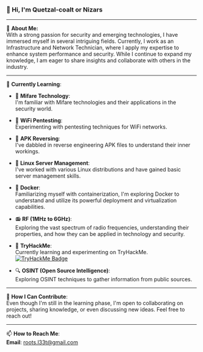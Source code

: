 ### 👋 Hi, I'm Quetzal-coalt or Nizars

---

🔭 **About Me:**  
With a strong passion for security and emerging technologies, I have immersed myself in several intriguing fields. Currently, I work as an Infrastructure and Network Technician, where I apply my expertise to enhance system performance and security. While I continue to expand my knowledge, I am eager to share insights and collaborate with others in the industry.

---

🌱 **Currently Learning**:

- 🔐 **Mifare Technology**:  
  I'm familiar with Mifare technologies and their applications in the security world.

- 📡 **WiFi Pentesting**:  
  Experimenting with pentesting techniques for WiFi networks.

- 📱 **APK Reversing**:  
  I've dabbled in reverse engineering APK files to understand their inner workings.

- 🐧 **Linux Server Management**:  
  I've worked with various Linux distributions and have gained basic server management skills.

- 🐳 **Docker**:  
  Familiarizing myself with containerization, I'm exploring Docker to understand and utilize its powerful deployment and virtualization capabilities.

- 📻 **RF (1MHz to 6GHz)**:  
  Exploring the vast spectrum of radio frequencies, understanding their properties, and how they can be applied in technology and security.

- 🎯 **TryHackMe**:  
  Currently learning and experimenting on TryHackMe.  
  [![TryHackMe Badge](https://tryhackme-badges.s3.amazonaws.com/Nizars.png)](https://tryhackme.com/p/Nizars)


- 🔍 **OSINT (Open Source Intelligence)**:  
  Exploring OSINT techniques to gather information from public sources.

---

🤔 **How I Can Contribute**:  
Even though I'm still in the learning phase, I'm open to collaborating on projects, sharing knowledge, or even discussing new ideas. Feel free to reach out!

---

📫 **How to Reach Me**:  
**Email**: [roots.l33t@gmail.com](mailto:roots.l33t@gmail.com)

